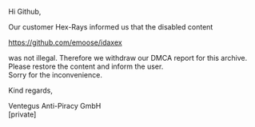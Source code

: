Hi Github,

Our customer Hex-Rays informed us that the disabled content

https://github.com/emoose/idaxex

was not illegal. Therefore we withdraw our DMCA report for this archive. Please restore the content and inform the user.  
Sorry for the inconvenience.

Kind regards,

Ventegus Anti-Piracy GmbH  
[private]

